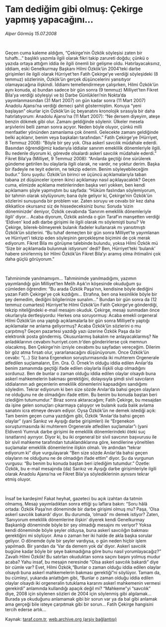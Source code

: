 # Tam dediğim gibi olmuş: Çekirge yapmış yapacağını...

*Alper Görmüş 15.07.2008*

<div class="yazi">
 

Geçen cuma kaleme aldığım, “Çekirge’nin Özkök söyleşisi zaten bir tuhaftı...” başlıklı yazımla ilgili olarak fikri takip zarureti doğdu; çünkü o yazıda ortaya attığım iddia ile ilgili önemli bir gelişme oldu.
Hatırlayacaksınız, iddiam, eski Genelkurmay Başkanı Hilmi Özkök’ün 2004’teki darbe girişimleri ile ilgili olarak Hürriyet’ten Fatih Çekirge’ye verdiği söyleşideki (8 temmuz) sözlerinin, Özkök’ün gerçek düşüncelerini yansıtıyor olamayacağına ilişkindi. İddiamı temellendirmeye çalışırken, Hilmi Özkök’ün aynı konuda, a) bundan sadece bir gün sonra (9 temmuz) Milliyet’ten Fikret Bila’ya verdiği söyleşiyi ve b) Darbe Günlükleri’nin Nokta’da yayımlanmasından (31 Mart 2007) on gün kadar sonra (11 Mart 2007) Anadolu Ajansı’na verdiği demeci şahit göstermiştim.
Konuya “yeni başlayan” okurlar için Özkök’ün üç beyanatını kronolojik sırasıyla bir daha hatırlatıyorum:
Anadolu Ajansı’na (11 Mart 2007): “Ne dersem diyeyim, ateşe benzin dökmek gibi olur. Zamanı geldiğinde söylenir. Ülkeler mesela arşivlerini belli zaman sonra açıyor. Neden böyle oluyor, çünkü milli menfaatler yönünden zamanlama çok önemli. Gelecekte zamanı geldiğinde belki açıklanır, benim veya başkaları tarafından.”
Fatih Çekirge’ye (Hürriyet, 8 Temmuz 2008): “Böyle bir şey yok. Olsa askerî savcılık müdahale ederdi. Basından öğrendiğimiz kadarıyla iddialar sanırım emeklilik dönemleriyle ilgili. Bu nedenle diyorum ki, görevde olsalardı askerî savcılık müdahale ederdi.”
Fikret Bila’ya (Milliyet, 9 Temmuz 2008): “Anılarda geçtiği öne sürülerek gündeme getirilen bu olaylarla ilgili olarak, ne vardır, ne yoktur derim. Başka bir ifadeyle ne teyit ederim, ne tekzip ederim. Benim söyleyebileceğim budur.”
Soru şuydu: Özkök’ün birinci ve üçüncü açıklamalarıyla taban tabana zıt düşünceler içeren ikinci açıklamayı nasıl açıklayacaktık? Geçen cuma, elimizde açıklama metinlerinden başka veri yokken, ben kendi açıklamamı şöyle yapmıştım bu sayfada:
“Hüküm faslından söylemiyorum, bir tahmin olarak söylüyorum; bana öyle geliyor ki, Çekirge’nin Özkök’ün sözlerini sunuşunda bir problem var. Zaten soruyu ve cevabı bir kez daha dikkatlice okursanız siz de hissedeceksiniz bunu: Soruda ‘sizin döneminizde’ deniyor, Özkök cevabında ‘Sanırım emeklilik dönemleriyle ilgili’ diyor... Acaba diyorum, Özkök aslında o gün Taraf’ın manşetten verdiği ‘Eldiven’ kod adlı darbe girişimi ile ilgili olarak mı söylemişti bunu? Ve Çekirge, bilerek-bilmeyerek bulanık ifadeler kullanarak mı yansıtmıştı Özkök’ün sözlerini.
“Bu tuhaf demeçten bir gün sonra Milliyet’te yayımlanan ve Hürriyet’i tekzip eden söyleşinin gerçekleşme biçimini de çok merak ediyorum. Fikret Bila mı görüşme talebinde bulundu, yoksa Hilmi Özkök mü ‘Size bir açıklamada bulunmak istiyorum’ dedi? Ben, Hürriyet’teki ‘bulanık’ habere sinirlenmiş bir Hilmi Özkök’ün Fikret Bila’yı aramış olma ihtimalini çok daha güçlü görüyorum.”

 

Tahminimde yanılmamışım...
Tahminimde yanılmadığımı, yazımın yayımlandığı gün Milliyet’ten Melih Aşık’ın köşesinde okuduğum şu cümleden öğrendim: “Bu arada Özkök Paşa’nın, kendisine böyle dediğini yazan Fatih Çekirge’ye çok kızdığını... Etrafına, ben ona kesinlikle böyle bir şey demedim, dediğini bilgilerinize sunalım...”
Bundan bir gün sonra da (12 temmuz cumartesi) Hürriyet’te Hilmi Özkök’ün Fatih Çekirge’ye gönderdiği, tekzip niteliğindeki e-mail mesajını okuduk. Çekirge, mesajı sunmadan önce okurlarıyla dertleşiyordu: Herkes ona soruyormuş: Acaba emekli orgeneral Hilmi Özkök’ün ona yaptığı açıklamalarla bir gün sonra Milliyet’e yaptığı açıklamalar ne anlama geliyormuş? Acaba Özkök’ün sözlerini o mu çarpıtmış? Geçen pazartesi yazdığı yazı üzerine Özkök Paşa da bir elektronik posta göndermiş. Okusunlarmış bakalım ne anlayacaklarmış? Ne anladıklarının cevabını hurriyet.com.tr’den gönderirlerse çok memnun olacakmış.
Ben Çekirge’nin izniyle cevabımı bu sayfadan vereceğim. Dilerim bir göz atma fırsatı olur, yararlanacağını düşünüyorum.
Önce Özkök’ün cevabı:
“(...) Siz bana Ergenekon soruşturmasında iki muhterem Orgenerale atfedilen suçlamaların, Em. Ora. Ö. Örnek’in olduğu iddia edilen Anılar’da benim zamanımda geçtiği ifade edilen olaylarla ilişkili olup olmadığını sordunuz. Ben de bunlar o zaman olduğu iddia edilen olaylar olsaydı buna askerî mahkemelerin bakması gerektiğini, dolayısıyla şimdi sivil savcıların iddialarının adı geçenlerin emeklilik dönemlerini kapsadığını sandığımı söyledim. Tekrar ediyorum ki ben size sözde Anılar’da bahsi geçen olayların ne olduğunu ne de olmadığını ifade ettim. Bu benim bu konuda baştan beri izlediğim tutumumdur.”
Biraz sonra aktaracağım; Fatih Çekirge, bu mesajdan da işine gelen sonuçları çıkarmaya çalışıyor ve bulanık suda balık avlama sanatını icra etmeye devam ediyor. Oysa Özkök’ün ne demek istediği açık: Tam benim geçen cuma yazdığım gibi, Özkök “Anılar’da bahsi geçen olaylar” (yani Sarıkız ve Ayışığı darbe girişimleri) ile “Ergenekon soruşturmasında iki muhterem Orgenerale atfedilen suçlamalar”ı (yani Eldivenli Yumruk darbe girişimi ile emeklilik dönemlerindeki öteki suç isnatlarını) ayırıyor. Diyor ki, bu iki orgeneral bir sivil savcının başvurusu ile bir sivil mahkeme tarafından tutuklandıklarına göre, kendilerine yöneltilen suçlamalar emeklilik dönemlerine ilişkin olmalı. Ve ardından “tekrar ediyorum ki” diye vurgulayarak “Ben size sözde Anılar’da bahsi geçen olayların ne olduğunu ne de olmadığın ifade ettim” diyor. Şu da vurgunun vurgusu: “Bu benim bu konuda baştan beri izlediğim tutumdur.”
Özetle: Özkök, bu e-mail mesajında (da) Sarıkız ve Ayışığı darbe girişimleriyle ilgili olarak Anadolu Ajansı’na ve Fikret Bila’ya söylediklerinin aynısını tekrar etmiş oluyor.

 

İnsaf be kardeşim!
Fakat heyhat, gazeteci bu açık izahtan da tatmin olmamış. Mesajı yayımladıktan sonra ettiği şu laflara bakın:
“Soru hâlâ ortada: Özkök Paşa’nın döneminde bir darbe girişimi olmuş mu? Paşa, ‘Olsa askerî savcılık bakardı’ diyor. Bu durumda, ‘olmadı’ mı demek istiyor? Zaten, ‘Sanıyorum emeklilik dönemlerine ilişkin’ diyerek kendi Genelkurmay Başkanlığı döneminde böyle bir şey olmadığı mesajını mı veriyor? Yoksa kendi döneminde böyle şeyler olduysa, buna askerî savcılığın bakması gerektiğini mi söylüyor. Ama o zaman her iki halde de akla başka sorular geliyor. O dönemde öyle bir şeyler vardıysa, o gün neden hiçbir işlem yapılmadı. Bir yandan da ‘Var da demem yok da’ diyor. Askerî savcılık bugüne kadar böyle bir şeye bakmadığına göre bunu nasıl yorumlayacağız?”
Zavallı Hilmi Özkök! Bu satırları okuduktan sonra saçını başını yolmuş mudur acaba? Yahu insaf, bu mesajın neresinde “Olsa askerî savcılık bakardı” diye bir cümle var? Evet, Hilmi Özkök,“Bunlar o zaman olduğu iddia edilen olaylar olsaydı buna askerî mahkemelerin bakması gerektiği”ni söylüyor. Tamam da, bu cümleyi, yukarıda anlattığım gibi, “Bunlar o zaman olduğu iddia edilen olaylar olsaydı iki orgeneralin tutuklama kararını askerî mahkemenin vermesi gerekirdi” anlamında kullandığı apaçık değil mi?
“Mahkeme”yi “savcılık” diye, 2008 için söylenen sözleri de 2004 için söylenmiş gibi algılamak... Burada ya okuduğunu anlamamak gibi bir sorun var ya da bal gibi anlamak ama gerçeği bile isteye çarpıtmak gibi bir sorun...
Fatih Çekirge hangisini tercih ederse artık...</div>

Kaynak: [taraf.com.tr](http://www.taraf.com.tr:80/alper-gormus/makale-tam-dedigim-gibi-olmus-cekirge-yapmis-yapacagini.htm), [web.archive.org (arşiv bağlantısı)](http://web.archive.org/web/20101115130619/http://www.taraf.com.tr:80/alper-gormus/makale-tam-dedigim-gibi-olmus-cekirge-yapmis-yapacagini.htm)
